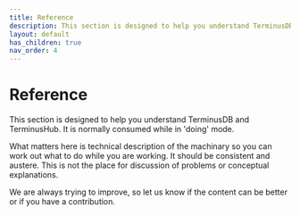 ```yaml
---
title: Reference
description: This section is designed to help you understand TerminusDB and TerminusHub so you can work out what to do while you are working
layout: default
has_children: true
nav_order: 4
---
```

# Reference

This section is designed to help you understand TerminusDB and TerminusHub. It is normally consumed while in 'doing' mode. 

What matters here is technical description of the machinary so you can work out what to do while you are working. It should be consistent and austere. This is not the place for discussion of problems or conceptual explanations. 

We are always trying to improve, so let us know if the content can be better or if you have a contribution.
